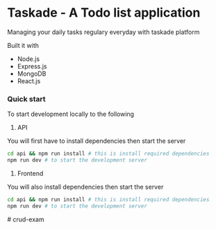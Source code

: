 # Taskade - A Todo list application

Managing your daily tasks regulary everyday with taskade platform

Built it with

- Node.js
- Express.js
- MongoDB
- React.js

### Quick start

To start development locally to the following

1. API

You will first have to install dependencies then start the server

```bash
cd api && npm run install # this is install required dependencies
npm run dev # to start the development server
```

1. Frontend

You will also install dependencies then start the server

```bash
cd api && npm run install # this is install required dependencies
npm run dev # to start the development server
```
#   c r u d - e x a m  
 